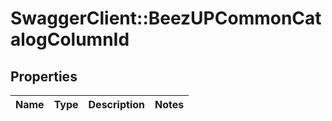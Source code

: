 # SwaggerClient::BeezUPCommonCatalogColumnId

## Properties
Name | Type | Description | Notes
------------ | ------------- | ------------- | -------------


